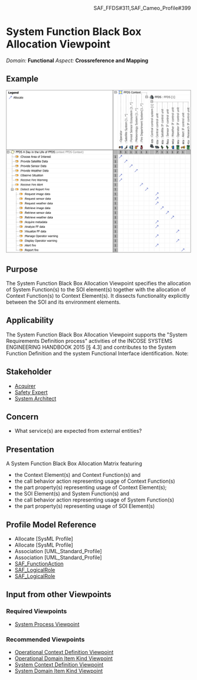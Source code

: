 <div align="right">SAF_FFDS#311,SAF_Cameo_Profile#399</div>

# System Function Black Box Allocation Viewpoint
*Domain:* **Functional** *Aspect:* **Crossreference and Mapping**
## Example
![FFDS Context Definition Allocation of Usage](../diagrams/FFDS-Context-Definition-Allocation-of-Usage.svg)
## Purpose
The System Function Black Box Allocation Viewpoint specifies the allocation of System Function(s) to the SOI element(s) together with the allocation of Context Function(s) to Context Element(s). It dissects functionality explicitly between the SOI and its environment elements.
## Applicability
The System Function Black Box Allocation Viewpoint supports the "System Requirements Definition process" activities of the INCOSE SYSTEMS ENGINEERING HANDBOOK 2015 [§ 4.3] and contributes to the System Function Definition and the system Functional Interface identification.
Note:
## Stakeholder
* [Acquirer](../stakeholders.md#Acquirer)
* [Safety Expert](../stakeholders.md#Safety-Expert)
* [System Architect](../stakeholders.md#System-Architect)
## Concern
* What service(s) are expected from external entities?
## Presentation
A System Function Black Box Allocation Matrix featuring
* the Context Element(s) and Context Function(s) and
* the call behavior action representing usage of Context Function(s)
* the part property(s) representing usage of Context Element(s);
* the SOI Element(s) and System Function(s) and
* the call behavior action representing usage of System Function(s)
* the part property(s) representing usage of SOI Element(s)

## Profile Model Reference
* Allocate [SysML Profile]
* Allocate [SysML Profile]
* Association [UML_Standard_Profile]
* Association [UML_Standard_Profile]
* [SAF_FunctionAction](../stereotypes.md#SAF_FunctionAction)
* [SAF_LogicalRole](../stereotypes.md#SAF_LogicalRole)
* [SAF_LogicalRole](../stereotypes.md#SAF_LogicalRole)
## Input from other Viewpoints
### Required Viewpoints
* [System Process Viewpoint](System-Process-Viewpoint.md)
### Recommended Viewpoints
* [Operational Context Definition Viewpoint](Operational-Context-Definition-Viewpoint.md)
* [Operational Domain Item Kind Viewpoint](Operational-Domain-Item-Kind-Viewpoint.md)
* [System Context Definition Viewpoint](System-Context-Definition-Viewpoint.md)
* [System Domain Item Kind Viewpoint](System-Domain-Item-Kind-Viewpoint.md)

